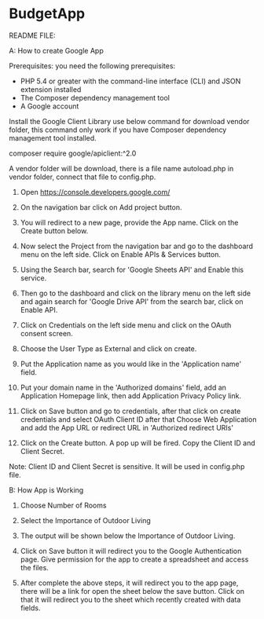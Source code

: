# BudgetApp

README FILE:

A: How to create Google App

Prerequisites: 
you need the following prerequisites:

- PHP 5.4 or greater with the command-line interface (CLI) and JSON extension installed
- The Composer dependency management tool
- A Google account

Install the Google Client Library
use below command for download vendor folder, this command only work if you have Composer dependency management tool installed.

composer require google/apiclient:^2.0

A vendor folder will be download, there is a file name autoload.php in vendor folder, connect that file to config.php. 

1. Open https://console.developers.google.com/

2. On the navigation bar click on Add project button. 

3. You will redirect to a new page, provide the App name. Click on the Create button below.

4. Now select the Project from the navigation bar and go to the dashboard menu on the left side. Click on Enable APIs & Services button.

5. Using the Search bar, search for 'Google Sheets API' and Enable this service.

6. Then go to the dashboard and click on the library menu on the left side and again search for 'Google Drive API' from the search bar, click on Enable API.

7. Click on Credentials on the left side menu and click on the OAuth consent screen.

8. Choose the User Type as External and click on create.

9. Put the Application name as you would like in the 'Application name' field.

10. Put your domain name in the 'Authorized domains' field, add an Application Homepage link, then add Application Privacy Policy link.

11. Click on Save button and go to credentials, after that click on create credentials and select OAuth Client ID after that Choose Web Application and add the App URL or redirect URL in 'Authorized redirect URIs'

12. Click on the Create button. A pop up will be fired. Copy the Client ID and Client Secret.

Note: Client ID and Client Secret is sensitive. It will be used in config.php file.

B: How App is Working

1. Choose Number of Rooms

2. Select the Importance of Outdoor Living

3. The output will be shown below the Importance of Outdoor Living.

4. Click on Save button it will redirect you to the Google Authentication page. Give permission for the app to create a spreadsheet and access the files. 

5. After complete the above steps, it will redirect you to the app page, there will be a link for open the sheet below the save button. Click on that it will redirect you to the sheet which recently created with data fields. 
